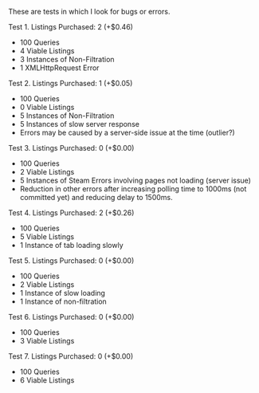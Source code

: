 These are tests in which I look for bugs or errors.

Test 1.  Listings Purchased: 2 (+$0.46)
- 100 Queries
- 4 Viable Listings
- 3 Instances of Non-Filtration
- 1 XMLHttpRequest Error

Test 2.  Listings Purchased: 1 (+$0.05)
- 100 Queries
- 0 Viable Listings
- 5 Instances of Non-Filtration
- 5 Instances of slow server response
- Errors may be caused by a server-side issue at the time (outlier?)

Test 3. Listings Purchased: 0 (+$0.00)
- 100 Queries
- 2 Viable Listings
- 5 Instances of Steam Errors involving pages not loading (server issue)
- Reduction in other errors after increasing polling time to 1000ms (not committed yet) and reducing delay to 1500ms.

Test 4. Listings Purchased: 2 (+$0.26)
- 100 Queries
- 5 Viable Listings
- 1 Instance of tab loading slowly 

Test 5. Listings Purchased: 0 (+$0.00)
- 100 Queries
- 2 Viable Listings
- 1 Instance of slow loading
- 1 Instance of non-filtration

Test 6. Listings Purchased: 0 (+$0.00)
- 100 Queries
- 3 Viable Listings

Test 7. Listings Purchased: 0 (+$0.00)
- 100 Queries
- 6 Viable Listings


